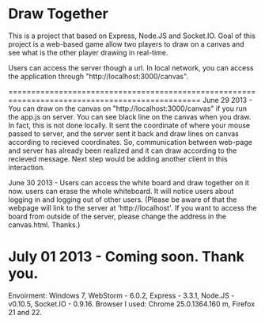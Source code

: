 Draw Together
============
This is a project that based on Express, Node.JS and Socket.IO. Goal of this project is a web-based game allow two players to draw on a canvas and see what is the other player drawing in real-time.

Users can access the server though a url. In local network, you can access the application through "http://localhost:3000/canvas".

================================================================================================
June 29 2013 - 	You can draw on the canvas on "http://localhost:3000/canvas" if you run the app.js on server.
		You can see black line on the canvas when you draw. In fact, this is not done locally. It sent the coordinate of where your mouse passed to server, and the server sent it back and draw lines on canvas according to recieved coordinates.
		So, communication between web-page and server has already been realized and it can draw according to the recieved message. Next step would be adding another client in this interaction.
		
June 30 2013 - 	Users can access the white board and draw together on it now. 
		users can erase the whole whiteboard. 
		It will notice users about logging in and logging out of other users.
		(Please be aware of that the webpage will link to the server at 'http://localhost'. If you want to access the board from outside of the server, please change the address in the canvas.html. Thanks.)

July 01 2013 - Coming soon. Thank you.
================================================================================================
Envoirment: Windows 7, WebStorm - 6.0.2, Express - 3.3.1, Node.JS - v0.10.5, Socket.IO - 0.9.16.
Browser I used: Chrome 25.0.1364.160 m, Firefox 21 and 22.
